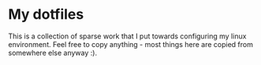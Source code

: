 # My dotfiles

This is a collection of sparse work that I put towards configuring my linux environment. Feel free to copy anything - most things here are copied from somewhere else anyway :).
